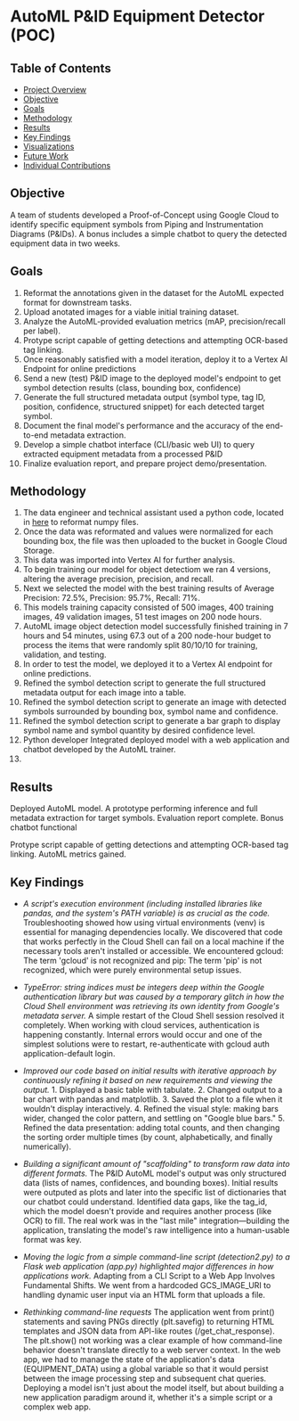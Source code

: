 # AutoML P&ID Equipment Detector (POC)

## Table of Contents
- [Project Overview](https://github.com/JasmineH12/Sprinternship/blob/main/README.md)
- [Objective](https://github.com/Aunestly/SprinternProject25?tab=readme-ov-file#objective)
- [Goals](https://github.com/Aunestly/SprinternProject25?tab=readme-ov-file#goals)
- [Methodology](https://github.com/Aunestly/SprinternProject25?tab=readme-ov-file#methodology)
- [Results](https://github.com/Aunestly/SprinternProject25?tab=readme-ov-file#results)
- [Key Findings](link)
- [Visualizations](link)
- [Future Work](link)
- [Individual Contributions](link)

## Objective
A team of students developed a Proof-of-Concept using Google Cloud to identify specific equipment symbols from Piping and Instrumentation Diagrams (P&IDs). A bonus includes a simple chatbot to query the detected equipment data in two weeks.

## Goals
1. Reformat the annotations given in the dataset for the AutoML expected format for downstream tasks.
2. Upload anotated images for a viable initial training dataset.
3. Analyze the AutoML-provided evaluation metrics (mAP, precision/recall per label).
4. Protype  script capable of getting detections and attempting OCR-based tag linking.
6. Once reasonably satisfied with a model iteration, deploy it to a Vertex AI Endpoint for online predictions
7. Send a new (test) P&ID image to the deployed model's endpoint to get symbol detection results (class, bounding box, confidence)
8. Generate the full structured metadata output (symbol type, tag ID, position, confidence, structured snippet) for each detected target symbol.
9. Document the final model's performance and the accuracy of the end-to-end metadata extraction.
10. Develop a simple chatbot interface (CLI/basic web UI) to query extracted equipment metadata from a processed P&ID
11. Finalize evaluation report, and prepare project demo/presentation.

## Methodology
1. The data engineer and technical assistant used a python code, located in [here](https://github.com/JasmineH12/Sprinternship/blob/main/converting_to_ML_readable.py) to reformat numpy files.
2. Once the data was reformated and values were normalized for each bounding box, the file was then uploaded to the bucket in Google Cloud Storage.
3. This data was imported into Vertex AI for further analysis.
4. To begin training our model for object detectiom we ran 4 versions, altering the average precision, precision, and recall.
5. Next we selected the model with the best training results of Average Precision: 72.5%, Precision: 95.7%, Recall: 71%.
6. This models training capacity consisted of 500 images, 400 training images, 49 validation images, 51 test images on 200 node hours.
7. AutoML image object detection model successfully finished training in 7 hours and 54 minutes, using 67.3 out of a 200 node-hour budget to process the items that were randomly split 80/10/10 for training, validation, and testing.
8. In order to test the model, we deployed it to a Vertex AI endpoint for online predictions.
9. Refined the symbol detection script to generate the full structured metadata output for each image into a table.
10. Refined the symbol detection script to generate an image with detected symbols surrounded by bounding box, symbol name and confidence.
11. Refined the symbol detection script to generate a bar graph to display symbol name and symbol quantity by desired confidence level.
12. Python developer Integrated deployed model with a web application and chatbot developed by the AutoML trainer.
13. 

## Results
Deployed AutoML model. A prototype performing inference and full metadata extraction for target symbols. Evaluation report complete. Bonus chatbot functional

Protype  script capable of getting detections and attempting OCR-based tag linking. AutoML metrics gained.

## Key Findings
* _A script's execution environment (including installed libraries like pandas, and the system's PATH variable) is as crucial as the code._ Troubleshooting showed how using virtual environments (venv) is essential for managing dependencies locally. We discovered that code that works perfectly in the Cloud Shell can fail on a local machine if the necessary tools aren't installed or accessible. We encountered gcloud: The term 'gcloud' is not recognized and pip: The term 'pip' is not recognized, which were purely environmental setup issues.

* _TypeError: string indices must be integers deep within the Google authentication library but was caused by a temporary glitch in how the Cloud Shell environment was retrieving its own identity from Google's metadata server._ A simple restart of the Cloud Shell session resolved it completely. When working with cloud services, authentication is happening constantly. Internal errors would occur and one of the simplest solutions were to restart, re-authenticate with gcloud auth application-default login.
  
* _Improved our code based on initial results with iterative approach by continuously refining it based on new requirements and viewing the output._ 1. Displayed a basic table with tabulate. 2. Changed output to a bar chart with pandas and matplotlib. 3. Saved the plot to a file when it wouldn't display interactively. 4. Refined the visual style: making bars wider, changed the color pattern, and settling on "Google blue bars." 5. Refined the data presentation: adding total counts, and then changing the sorting order multiple times (by count, alphabetically, and finally numerically).
  
* _Building a significant amount of "scaffolding" to transform raw data into different formats._ The P&ID AutoML model's output was only structured data (lists of names, confidences, and bounding boxes). Initial results were outputed as plots and later into the specific list of dictionaries that our chatbot could understand. Identified data gaps, like the tag_id, which the model doesn't provide and requires another process (like OCR) to fill. The real work was in the "last mile" integration—building the application, translating the model's raw intelligence into a human-usable format was key.
  
* _Moving the logic from a simple command-line script (detection2.py) to a Flask web application (app.py) highlighted major differences in how applications work._ Adapting from a CLI Script to a Web App Involves Fundamental Shifts. We went from a hardcoded GCS_IMAGE_URI to handling dynamic user input via an HTML form that uploads a file.

* _Rethinking command-line requests_ The application went from print() statements and saving PNGs directly (plt.savefig) to returning HTML templates and JSON data from API-like routes (/get_chat_response). The plt.show() not working was a clear example of how command-line behavior doesn't translate directly to a web server context. In the web app, we had to manage the state of the application's data (EQUIPMENT_DATA) using a global variable so that it would persist between the image processing step and subsequent chat queries. Deploying a model isn't just about the model itself, but about building a new application paradigm around it, whether it's a simple script or a complex web app.

  
